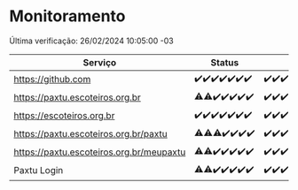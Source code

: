 # Monitoramento

Última verificação: 26/02/2024 10:05:00 -03

|Serviço|Status|Últimas 24h|
|---|---|---|
|https://github.com|<span title="2024-02-19: OK=24">✔️</span><span title="2024-02-20: OK=24">✔️</span><span title="2024-02-21: OK=24">✔️</span><span title="2024-02-22: OK=24">✔️</span><span title="2024-02-23: OK=24">✔️</span><span title="2024-02-24: OK=24">✔️</span><span title="2024-02-25: OK=13">✔️</span>|<span title="25/02/2024 10:05:00 -03 : 200">✔️</span><span title="25/02/2024 11:03:00 -03 : 200">✔️</span><span title="25/02/2024 12:03:00 -03 : 200">✔️</span><span title="25/02/2024 13:07:00 -03 : 200">✔️</span><span title="25/02/2024 14:05:00 -03 : 200">✔️</span><span title="25/02/2024 15:06:00 -03 : 200">✔️</span><span title="25/02/2024 16:02:00 -03 : 200">✔️</span><span title="25/02/2024 17:05:00 -03 : 200">✔️</span><span title="25/02/2024 18:05:00 -03 : 200">✔️</span><span title="25/02/2024 19:04:00 -03 : 200">✔️</span><span title="25/02/2024 20:05:00 -03 : 200">✔️</span><span title="25/02/2024 21:31:00 -03 : 200">✔️</span><span title="25/02/2024 22:40:00 -03 : 200">✔️</span><span title="25/02/2024 23:16:00 -03 : 200">✔️</span><span title="26/02/2024 00:07:00 -03 : 200">✔️</span><span title="26/02/2024 01:07:00 -03 : 200">✔️</span><span title="26/02/2024 02:06:00 -03 : 200">✔️</span><span title="26/02/2024 03:09:00 -03 : 200">✔️</span><span title="26/02/2024 04:06:00 -03 : 200">✔️</span><span title="26/02/2024 05:08:00 -03 : 200">✔️</span><span title="26/02/2024 06:07:00 -03 : 200">✔️</span><span title="26/02/2024 07:07:00 -03 : 200">✔️</span><span title="26/02/2024 08:03:00 -03 : 200">✔️</span><span title="26/02/2024 09:10:00 -03 : 200">✔️</span><span title="26/02/2024 10:05:00 -03 : 200">✔️</span>|
|https://paxtu.escoteiros.org.br|<span title="2024-02-19: OK=23, Falhas=1">⚠️</span><span title="2024-02-20: OK=23, Falhas=1">⚠️</span><span title="2024-02-21: OK=24">✔️</span><span title="2024-02-22: OK=24">✔️</span><span title="2024-02-23: OK=24">✔️</span><span title="2024-02-24: OK=24">✔️</span><span title="2024-02-25: OK=13">✔️</span>|<span title="25/02/2024 10:05:00 -03 : 200">✔️</span><span title="25/02/2024 11:03:00 -03 : 200">✔️</span><span title="25/02/2024 12:03:00 -03 : 200">✔️</span><span title="25/02/2024 13:07:00 -03 : 200">✔️</span><span title="25/02/2024 14:05:00 -03 : 200">✔️</span><span title="25/02/2024 15:06:00 -03 : 200">✔️</span><span title="25/02/2024 16:02:00 -03 : 200">✔️</span><span title="25/02/2024 17:05:00 -03 : 200">✔️</span><span title="25/02/2024 18:05:00 -03 : 200">✔️</span><span title="25/02/2024 19:04:00 -03 : 200">✔️</span><span title="25/02/2024 20:05:00 -03 : 200">✔️</span><span title="25/02/2024 21:31:00 -03 : 200">✔️</span><span title="25/02/2024 22:40:00 -03 : 200">✔️</span><span title="25/02/2024 23:16:00 -03 : 200">✔️</span><span title="26/02/2024 00:07:00 -03 : 200">✔️</span><span title="26/02/2024 01:07:00 -03 : 200">✔️</span><span title="26/02/2024 02:06:00 -03 : 200">✔️</span><span title="26/02/2024 03:09:00 -03 : 200">✔️</span><span title="26/02/2024 04:06:00 -03 : 200">✔️</span><span title="26/02/2024 05:08:00 -03 : 200">✔️</span><span title="26/02/2024 06:07:00 -03 : 200">✔️</span><span title="26/02/2024 07:07:00 -03 : 200">✔️</span><span title="26/02/2024 08:03:00 -03 : 200">✔️</span><span title="26/02/2024 09:10:00 -03 : 200">✔️</span><span title="26/02/2024 10:05:00 -03 : 200">✔️</span>|
|https://escoteiros.org.br|<span title="2024-02-19: OK=24">✔️</span><span title="2024-02-20: OK=24">✔️</span><span title="2024-02-21: OK=24">✔️</span><span title="2024-02-22: OK=24">✔️</span><span title="2024-02-23: OK=24">✔️</span><span title="2024-02-24: OK=24">✔️</span><span title="2024-02-25: OK=13">✔️</span>|<span title="25/02/2024 10:05:00 -03 : 200">✔️</span><span title="25/02/2024 11:03:00 -03 : 200">✔️</span><span title="25/02/2024 12:03:00 -03 : 200">✔️</span><span title="25/02/2024 13:07:00 -03 : 200">✔️</span><span title="25/02/2024 14:05:00 -03 : 200">✔️</span><span title="25/02/2024 15:07:00 -03 : 200">✔️</span><span title="25/02/2024 16:02:00 -03 : 200">✔️</span><span title="25/02/2024 17:05:00 -03 : 200">✔️</span><span title="25/02/2024 18:05:00 -03 : 200">✔️</span><span title="25/02/2024 19:04:00 -03 : 200">✔️</span><span title="25/02/2024 20:05:00 -03 : 200">✔️</span><span title="25/02/2024 21:31:00 -03 : 200">✔️</span><span title="25/02/2024 22:40:00 -03 : 200">✔️</span><span title="25/02/2024 23:16:00 -03 : 200">✔️</span><span title="26/02/2024 00:07:00 -03 : 200">✔️</span><span title="26/02/2024 01:07:00 -03 : 200">✔️</span><span title="26/02/2024 02:06:00 -03 : 200">✔️</span><span title="26/02/2024 03:09:00 -03 : 200">✔️</span><span title="26/02/2024 04:06:00 -03 : 200">✔️</span><span title="26/02/2024 05:08:00 -03 : 200">✔️</span><span title="26/02/2024 06:07:00 -03 : 200">✔️</span><span title="26/02/2024 07:07:00 -03 : 200">✔️</span><span title="26/02/2024 08:03:00 -03 : 200">✔️</span><span title="26/02/2024 09:11:00 -03 : 200">✔️</span><span title="26/02/2024 10:05:00 -03 : 200">✔️</span>|
|https://paxtu.escoteiros.org.br/paxtu|<span title="2024-02-19: OK=23, Falhas=1">⚠️</span><span title="2024-02-20: OK=23, Falhas=1">⚠️</span><span title="2024-02-21: OK=23, Falhas=1">⚠️</span><span title="2024-02-22: OK=24">✔️</span><span title="2024-02-23: OK=24">✔️</span><span title="2024-02-24: OK=24">✔️</span><span title="2024-02-25: OK=13">✔️</span>|<span title="25/02/2024 10:05:00 -03 : 200">✔️</span><span title="25/02/2024 11:03:00 -03 : 200">✔️</span><span title="25/02/2024 12:03:00 -03 : 200">✔️</span><span title="25/02/2024 13:07:00 -03 : 200">✔️</span><span title="25/02/2024 14:05:00 -03 : 200">✔️</span><span title="25/02/2024 15:07:00 -03 : 200">✔️</span><span title="25/02/2024 16:02:00 -03 : 200">✔️</span><span title="25/02/2024 17:05:00 -03 : 200">✔️</span><span title="25/02/2024 18:06:00 -03 : 200">✔️</span><span title="25/02/2024 19:04:00 -03 : 200">✔️</span><span title="25/02/2024 20:05:00 -03 : 200">✔️</span><span title="25/02/2024 21:31:00 -03 : 200">✔️</span><span title="25/02/2024 22:40:00 -03 : 200">✔️</span><span title="25/02/2024 23:16:00 -03 : 200">✔️</span><span title="26/02/2024 00:07:00 -03 : 200">✔️</span><span title="26/02/2024 01:07:00 -03 : 200">✔️</span><span title="26/02/2024 02:06:00 -03 : 200">✔️</span><span title="26/02/2024 03:09:00 -03 : 200">✔️</span><span title="26/02/2024 04:06:00 -03 : 200">✔️</span><span title="26/02/2024 05:08:00 -03 : 200">✔️</span><span title="26/02/2024 06:07:00 -03 : 200">✔️</span><span title="26/02/2024 07:07:00 -03 : 200">✔️</span><span title="26/02/2024 08:03:00 -03 : 200">✔️</span><span title="26/02/2024 09:11:00 -03 : 200">✔️</span><span title="26/02/2024 10:05:00 -03 : 200">✔️</span>|
|https://paxtu.escoteiros.org.br/meupaxtu|<span title="2024-02-19: OK=23, Falhas=1">⚠️</span><span title="2024-02-20: OK=23, Falhas=1">⚠️</span><span title="2024-02-21: OK=24">✔️</span><span title="2024-02-22: OK=24">✔️</span><span title="2024-02-23: OK=24">✔️</span><span title="2024-02-24: OK=24">✔️</span><span title="2024-02-25: OK=13">✔️</span>|<span title="25/02/2024 10:05:00 -03 : 200">✔️</span><span title="25/02/2024 11:03:00 -03 : 200">✔️</span><span title="25/02/2024 12:03:00 -03 : 200">✔️</span><span title="25/02/2024 13:07:00 -03 : 200">✔️</span><span title="25/02/2024 14:05:00 -03 : 200">✔️</span><span title="25/02/2024 15:07:00 -03 : 200">✔️</span><span title="25/02/2024 16:02:00 -03 : 200">✔️</span><span title="25/02/2024 17:05:00 -03 : 200">✔️</span><span title="25/02/2024 18:06:00 -03 : 200">✔️</span><span title="25/02/2024 19:04:00 -03 : 200">✔️</span><span title="25/02/2024 20:05:00 -03 : 200">✔️</span><span title="25/02/2024 21:31:00 -03 : 200">✔️</span><span title="25/02/2024 22:40:00 -03 : 200">✔️</span><span title="25/02/2024 23:16:00 -03 : 200">✔️</span><span title="26/02/2024 00:07:00 -03 : 200">✔️</span><span title="26/02/2024 01:07:00 -03 : 200">✔️</span><span title="26/02/2024 02:06:00 -03 : 200">✔️</span><span title="26/02/2024 03:09:00 -03 : 200">✔️</span><span title="26/02/2024 04:06:00 -03 : 200">✔️</span><span title="26/02/2024 05:08:00 -03 : 200">✔️</span><span title="26/02/2024 06:07:00 -03 : 200">✔️</span><span title="26/02/2024 07:07:00 -03 : 200">✔️</span><span title="26/02/2024 08:03:00 -03 : 200">✔️</span><span title="26/02/2024 09:11:00 -03 : 200">✔️</span><span title="26/02/2024 10:05:00 -03 : 200">✔️</span>|
|Paxtu Login|<span title="2024-02-19: OK=23, Falhas=1">⚠️</span><span title="2024-02-20: OK=23, Falhas=1">⚠️</span><span title="2024-02-21: OK=24">✔️</span><span title="2024-02-22: OK=24">✔️</span><span title="2024-02-23: OK=24">✔️</span><span title="2024-02-24: OK=24">✔️</span><span title="2024-02-25: OK=13">✔️</span>|<span title="25/02/2024 10:05:00 -03 : 200">✔️</span><span title="25/02/2024 11:03:00 -03 : 200">✔️</span><span title="25/02/2024 12:03:00 -03 : 200">✔️</span><span title="25/02/2024 13:07:00 -03 : 200">✔️</span><span title="25/02/2024 14:05:00 -03 : 200">✔️</span><span title="25/02/2024 15:07:00 -03 : 200">✔️</span><span title="25/02/2024 16:02:00 -03 : 200">✔️</span><span title="25/02/2024 17:05:00 -03 : 200">✔️</span><span title="25/02/2024 18:06:00 -03 : 200">✔️</span><span title="25/02/2024 19:04:00 -03 : 200">✔️</span><span title="25/02/2024 20:05:00 -03 : 200">✔️</span><span title="25/02/2024 21:31:00 -03 : 200">✔️</span><span title="25/02/2024 22:40:00 -03 : 200">✔️</span><span title="25/02/2024 23:16:00 -03 : 200">✔️</span><span title="26/02/2024 00:07:00 -03 : 200">✔️</span><span title="26/02/2024 01:07:00 -03 : 200">✔️</span><span title="26/02/2024 02:06:00 -03 : 200">✔️</span><span title="26/02/2024 03:09:00 -03 : 200">✔️</span><span title="26/02/2024 04:06:00 -03 : 200">✔️</span><span title="26/02/2024 05:08:00 -03 : 200">✔️</span><span title="26/02/2024 06:07:00 -03 : 200">✔️</span><span title="26/02/2024 07:07:00 -03 : 200">✔️</span><span title="26/02/2024 08:03:00 -03 : 200">✔️</span><span title="26/02/2024 09:11:00 -03 : 200">✔️</span><span title="26/02/2024 10:05:00 -03 : 200">✔️</span>|
